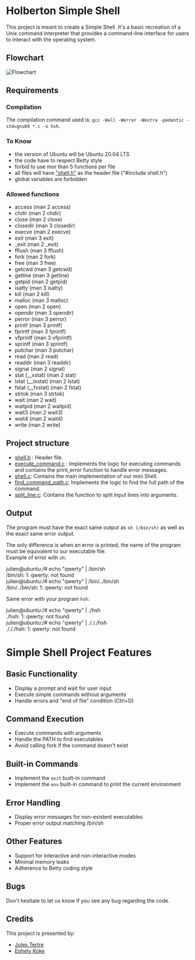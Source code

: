 # Holberton Simple Shell

This project is meant to create a Simple Shell. It's a basic recreation of a Unix command interpreter that provides a command-line interface for users to interact with the operating system.
## Flowchart
![Flowchart](image/flowchart.png)
## Requirements

### Compilation
The compilation command used is:
`gcc -Wall -Werror -Wextra -pedantic -std=gnu89 *.c -o hsh`.

### To Know
- the version of Ubuntu will be Ubuntu 20.04 LTS
- the code have to respect Betty style
- forbid to use mor than 5 functions per file
- all files will have ["shell.h"](./shell.h) as the header file ("#include shell.h")
- global variables are forbidden

### Allowed functions
- access (man 2 access)  
- chdir (man 2 chdir)  
- close (man 2 close)  
- closedir (man 3 closedir)  
- execve (man 2 execve)  
- exit (man 3 exit)  
- _exit (man 2 _exit)  
- fflush (man 3 fflush)  
- fork (man 2 fork)  
- free (man 3 free)  
- getcwd (man 3 getcwd)  
- getline (man 3 getline)  
- getpid (man 2 getpid)  
- isatty (man 3 isatty)  
- kill (man 2 kill)  
- malloc (man 3 malloc)  
- open (man 2 open)  
- opendir (man 3 opendir)  
- perror (man 3 perror)  
- printf (man 3 printf)  
- fprintf (man 3 fprintf)  
- vfprintf (man 3 vfprintf)  
- sprintf (man 3 sprintf)  
- putchar (man 3 putchar)  
- read (man 2 read)  
- readdir (man 3 readdir)  
- signal (man 2 signal)  
- stat (__xstat) (man 2 stat)  
- lstat (__lxstat) (man 2 lstat)  
- fstat (__fxstat) (man 2 fstat)  
- strtok (man 3 strtok)  
- wait (man 2 wait)  
- waitpid (man 2 waitpid)  
- wait3 (man 2 wait3)  
- wait4 (man 2 wait4)  
- write (man 2 write)


## Project structure
- [shell.h](./shell.h) : Header file.
- [execute_command.c](./execute_command.c) : Implements the logic for executing commands and contains the print_error function to handle error messages.
- [shell.c](./shell.c): Contains the main implementation of our mini Shell.
- [find_command_path.c](./find_command_path.c): Implements the logic to find the full path of the command.
- [split_line.c](./split_line.c): Contains the function to split input lines into arguments.




## Output
The program must have the exact same output as `sh (/bin/sh)` as well as the exact same error output.

The only difference is when an error is printed, the name of the program must be equivalent to our executable file.  
Example of error with `sh`:


julien@ubuntu:/# echo "qwerty" | /bin/sh  
/bin/sh: 1: qwerty: not found  
julien@ubuntu:/# echo "qwerty" | /bin/../bin/sh  
/bin/../bin/sh: 1: qwerty: not found  


Same error with your program `hsh`:

julien@ubuntu:/# echo "qwerty" | ./hsh  
./hsh: 1: qwerty: not found  
julien@ubuntu:/# echo "qwerty" | ./././hsh  
./././hsh: 1: qwerty: not found  

# Simple Shell Project Features

## Basic Functionality
- Display a prompt and wait for user input
- Execute simple commands without arguments
- Handle errors and "end of file" condition (Ctrl+D)

## Command Execution
- Execute commands with arguments
- Handle the PATH to find executables
- Avoid calling fork if the command doesn't exist

## Built-in Commands
- Implement the `exit` built-in command
- Implement the `env` built-in command to print the current environment

## Error Handling
- Display error messages for non-existent executables
- Proper error output matching /bin/sh

## Other Features
- Support for interactive and non-interactive modes
- Minimal memory leaks
- Adherence to Betty coding style

## Bugs
Don't hesitate to let us know if you see any bug regarding the code.

## Credits
This project is presented by:
- [Jules Tertre](https://github.com/notsayy)
- [Ephely Koke](https://github.com/ephely)